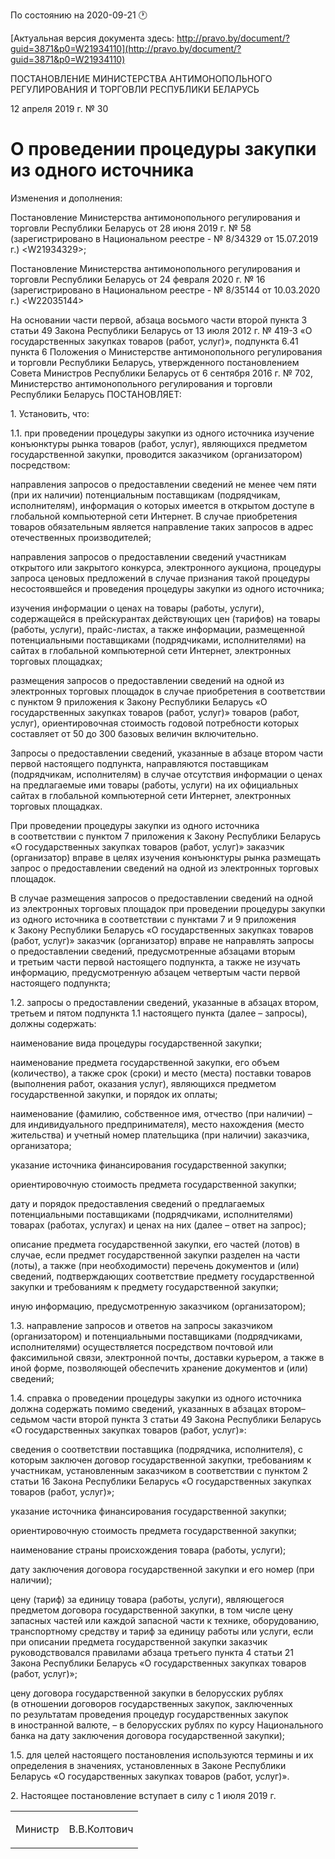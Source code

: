 По состоянию на 2020-09-21 &#x1F550;

[Актуальная версия документа здесь: http://pravo.by/document/?guid=3871&p0=W21934110](http://pravo.by/document/?guid=3871&p0=W21934110)

<p>ПОСТАНОВЛЕНИЕ МИНИСТЕРСТВА АНТИМОНОПОЛЬНОГО РЕГУЛИРОВАНИЯ И ТОРГОВЛИ РЕСПУБЛИКИ БЕЛАРУСЬ</p>
<p>12 апреля 2019 г. № 30</p>
<h1>О проведении процедуры закупки из одного источника</h1>
<p>Изменения и дополнения:</p>
<p>Постановление Министерства антимонопольного регулирования и торговли Республики Беларусь от 28 июня 2019 г. № 58 (зарегистрировано в Национальном реестре - № 8/34329 от 15.07.2019 г.) &lt;W21934329&gt;;</p>
<p>Постановление Министерства антимонопольного регулирования и торговли Республики Беларусь от 24 февраля 2020 г. № 16 (зарегистрировано в Национальном реестре - № 8/35144 от 10.03.2020 г.) &lt;W22035144&gt;</p>
<p></p>
<p>На основании части первой, абзаца восьмого части второй пункта 3 статьи 49 Закона Республики Беларусь от 13 июля 2012 г. № 419-З «О государственных закупках товаров (работ, услуг)», подпункта 6.41 пункта 6 Положения о Министерстве антимонопольного регулирования и торговли Республики Беларусь, утвержденного постановлением Совета Министров Республики Беларусь от 6 сентября 2016 г. № 702, Министерство антимонопольного регулирования и торговли Республики Беларусь ПОСТАНОВЛЯЕТ:</p>
<p>1. Установить, что:</p>
<p>1.1. при проведении процедуры закупки из одного источника изучение конъюнктуры рынка товаров (работ, услуг), являющихся предметом государственной закупки, проводится заказчиком (организатором) посредством:</p>
<p>направления запросов о предоставлении сведений не менее чем пяти (при их наличии) потенциальным поставщикам (подрядчикам, исполнителям), информация о которых имеется в открытом доступе в глобальной компьютерной сети Интернет. В случае приобретения товаров обязательным является направление таких запросов в адрес отечественных производителей;</p>
<p>направления запросов о предоставлении сведений участникам открытого или закрытого конкурса, электронного аукциона, процедуры запроса ценовых предложений в случае признания такой процедуры несостоявшейся и проведения процедуры закупки из одного источника;</p>
<p>изучения информации о ценах на товары (работы, услуги), содержащейся в прейскурантах действующих цен (тарифов) на товары (работы, услуги), прайс-листах, а также информации, размещенной потенциальными поставщиками (подрядчиками, исполнителями) на сайтах в глобальной компьютерной сети Интернет, электронных торговых площадках;</p>
<p>размещения запросов о предоставлении сведений на одной из электронных торговых площадок в случае приобретения в соответствии с пунктом 9 приложения к Закону Республики Беларусь «О государственных закупках товаров (работ, услуг)» товаров (работ, услуг), ориентировочная стоимость годовой потребности которых составляет от 50 до 300 базовых величин включительно.</p>
<p>Запросы о предоставлении сведений, указанные в абзаце втором части первой настоящего подпункта, направляются поставщикам (подрядчикам, исполнителям) в случае отсутствия информации о ценах на предлагаемые ими товары (работы, услуги) на их официальных сайтах в глобальной компьютерной сети Интернет, электронных торговых площадках.</p>
<p>При проведении процедуры закупки из одного источника в соответствии с пунктом 7 приложения к Закону Республики Беларусь «О государственных закупках товаров (работ, услуг)» заказчик (организатор) вправе в целях изучения конъюнктуры рынка размещать запрос о предоставлении сведений на одной из электронных торговых площадок.</p>
<p>В случае размещения запросов о предоставлении сведений на одной из электронных торговых площадок при проведении процедуры закупки из одного источника в соответствии с пунктами 7 и 9 приложения к Закону Республики Беларусь «О государственных закупках товаров (работ, услуг)» заказчик (организатор) вправе не направлять запросы о предоставлении сведений, предусмотренные абзацами вторым и третьим части первой настоящего подпункта, а также не изучать информацию, предусмотренную абзацем четвертым части первой настоящего подпункта;</p>
<p>1.2. запросы о предоставлении сведений, указанные в абзацах втором, третьем и пятом подпункта 1.1 настоящего пункта (далее – запросы), должны содержать:</p>
<p>наименование вида процедуры государственной закупки;</p>
<p>наименование предмета государственной закупки, его объем (количество), а также срок (сроки) и место (места) поставки товаров (выполнения работ, оказания услуг), являющихся предметом государственной закупки, и порядок их оплаты;</p>
<p>наименование (фамилию, собственное имя, отчество (при наличии) – для индивидуального предпринимателя), место нахождения (место жительства) и учетный номер плательщика (при наличии) заказчика, организатора;</p>
<p>указание источника финансирования государственной закупки;</p>
<p>ориентировочную стоимость предмета государственной закупки;</p>
<p>дату и порядок предоставления сведений о предлагаемых потенциальными поставщиками (подрядчиками, исполнителями) товарах (работах, услугах) и ценах на них (далее – ответ на запрос);</p>
<p>описание предмета государственной закупки, его частей (лотов) в случае, если предмет государственной закупки разделен на части (лоты), а также (при необходимости) перечень документов и (или) сведений, подтверждающих соответствие предмету государственной закупки и требованиям к предмету государственной закупки;</p>
<p>иную информацию, предусмотренную заказчиком (организатором);</p>
<p>1.3. направление запросов и ответов на запросы заказчиком (организатором) и потенциальными поставщиками (подрядчиками, исполнителями) осуществляется посредством почтовой или факсимильной связи, электронной почты, доставки курьером, а также в иной форме, позволяющей обеспечить хранение документов и (или) сведений;</p>
<p>1.4. справка о проведении процедуры закупки из одного источника должна содержать помимо сведений, указанных в абзацах втором–седьмом части второй пункта 3 статьи 49 Закона Республики Беларусь «О государственных закупках товаров (работ, услуг)»:</p>
<p>сведения о соответствии поставщика (подрядчика, исполнителя), с которым заключен договор государственной закупки, требованиям к участникам, установленным заказчиком в соответствии с пунктом 2 статьи 16 Закона Республики Беларусь «О государственных закупках товаров (работ, услуг)»;</p>
<p>указание источника финансирования государственной закупки;</p>
<p>ориентировочную стоимость предмета государственной закупки;</p>
<p>наименование страны происхождения товара (работы, услуги);</p>
<p>дату заключения договора государственной закупки и его номер (при наличии);</p>
<p>цену (тариф) за единицу товара (работы, услуги), являющегося предметом договора государственной закупки, в том числе цену запасных частей или каждой запасной части к технике, оборудованию, транспортному средству и тариф за единицу работы или услуги, если при описании предмета государственной закупки заказчик руководствовался правилами абзаца третьего пункта 4 статьи 21 Закона Республики Беларусь «О государственных закупках товаров (работ, услуг)»;</p>
<p>цену договора государственной закупки в белорусских рублях (в отношении договоров государственных закупок, заключенных по результатам проведения процедур государственных закупок в иностранной валюте, – в белорусских рублях по курсу Национального банка на дату заключения договора государственной закупки);</p>
<p>1.5. для целей настоящего постановления используются термины и их определения в значениях, установленных в Законе Республики Беларусь «О государственных закупках товаров (работ, услуг)».</p>
<p>2. Настоящее постановление вступает в силу с 1 июля 2019 г.</p>
<p></p>
<table><tr>
<td><p>Министр</p></td>
<td><p>В.В.Колтович</p></td>
</tr></table>
<p></p>